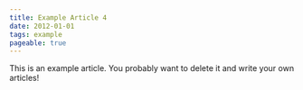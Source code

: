 ```yaml
---
title: Example Article 4
date: 2012-01-01
tags: example
pageable: true
---
```


This is an example article. You probably want to delete it and write your own articles!
